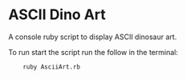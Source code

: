 # ASCII Dino Art

A console ruby script to display ASCII dinosaur art.

To run start the script run the follow in the terminal:

        ruby AsciiArt.rb
